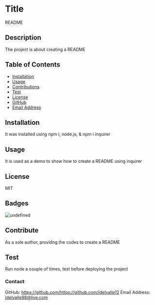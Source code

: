 # Title

README


## Description

The project is about creating a README


## Table of Contents


* [Installation](#installation)
* [Usage](#usage)
* [Contributions](#contributions)
* [Test](#tests)
* [License](#license)
* [GitHub](#github)
* [Email Address](#emailaddress)

## Installation

It was installed using npm i, node.js, & npm i inquirer


## Usage

It is used as a demo to show how to create a README using inquirer


## License

MIT


## Badges

![undefined](https://img.shields.io/github/license/top/https://github.com/jdelvalle12/undefined)

## Contribute

As a sole author, providng the codes to create a README
 

## Test

Run node a couple of times, test before deploying the project


### Contact

GitHub: https://github.com/https://github.com/jdelvalle12
Email Address: jdelvalle88@live.com
